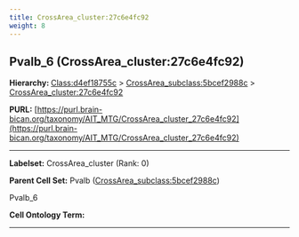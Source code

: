 ```yaml
---
title: CrossArea_cluster:27c6e4fc92
weight: 8
---
```

## Pvalb_6 (CrossArea_cluster:27c6e4fc92)
<b>Hierarchy: </b>
[Class:d4ef18755c](../Class_d4ef18755c) >
[CrossArea_subclass:5bcef2988c](../CrossArea_subclass_5bcef2988c) >
[CrossArea_cluster:27c6e4fc92](../CrossArea_cluster_27c6e4fc92)

**PURL:** [https://purl.brain-bican.org/taxonomy/AIT_MTG/CrossArea_cluster_27c6e4fc92](https://purl.brain-bican.org/taxonomy/AIT_MTG/CrossArea_cluster_27c6e4fc92)

---


**Labelset:** CrossArea_cluster (Rank: 0)

**Parent Cell Set:** Pvalb ([CrossArea_subclass:5bcef2988c](../CrossArea_subclass_5bcef2988c))

Pvalb_6


**Cell Ontology Term:** 

[MARKER GENES.]: #


---

[TRANSFERRED ANNOTATIONS.]: #


[AUTHOR ANNOTATION FIELDS.]: #

